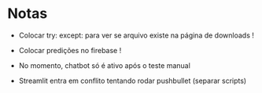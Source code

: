 # Notas

- Colocar try: except: para ver se arquivo existe na página de downloads  !

- Colocar predições no firebase                                           !

- No momento, chatbot só é ativo após o teste manual

- Streamlit entra em conflito tentando rodar pushbullet (separar scripts)
